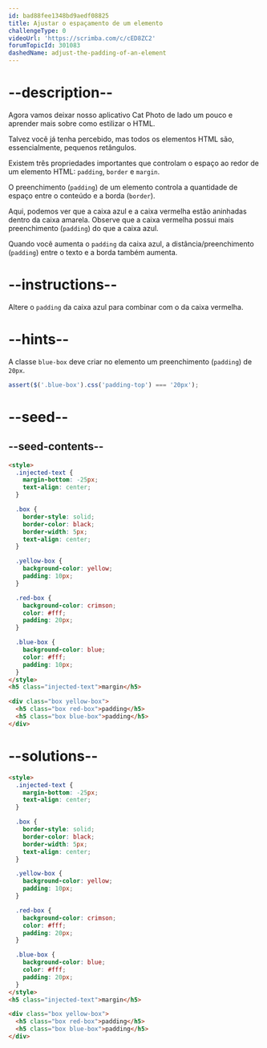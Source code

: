 ```yaml
---
id: bad88fee1348bd9aedf08825
title: Ajustar o espaçamento de um elemento
challengeType: 0
videoUrl: 'https://scrimba.com/c/cED8ZC2'
forumTopicId: 301083
dashedName: adjust-the-padding-of-an-element
---
```


# --description--

Agora vamos deixar nosso aplicativo Cat Photo de lado um pouco e aprender mais sobre como estilizar o HTML.

Talvez você já tenha percebido, mas todos os elementos HTML são, essencialmente, pequenos retângulos.

Existem três propriedades importantes que controlam o espaço ao redor de um elemento HTML: `padding`, `border` e `margin`.

O preenchimento (`padding`) de um elemento controla a quantidade de espaço entre o conteúdo e a borda (`border`).

Aqui, podemos ver que a caixa azul e a caixa vermelha estão aninhadas dentro da caixa amarela. Observe que a caixa vermelha possui mais preenchimento (`padding`) do que a caixa azul.

Quando você aumenta o `padding` da caixa azul, a distância/preenchimento (`padding`) entre o texto e a borda também aumenta.

# --instructions--

Altere o `padding` da caixa azul para combinar com o da caixa vermelha.

# --hints--

A classe `blue-box` deve criar no elemento um preenchimento (`padding`) de `20px`.

```js
assert($('.blue-box').css('padding-top') === '20px');
```

# --seed--

## --seed-contents--

```html
<style>
  .injected-text {
    margin-bottom: -25px;
    text-align: center;
  }

  .box {
    border-style: solid;
    border-color: black;
    border-width: 5px;
    text-align: center;
  }

  .yellow-box {
    background-color: yellow;
    padding: 10px;
  }

  .red-box {
    background-color: crimson;
    color: #fff;
    padding: 20px;
  }

  .blue-box {
    background-color: blue;
    color: #fff;
    padding: 10px;
  }
</style>
<h5 class="injected-text">margin</h5>

<div class="box yellow-box">
  <h5 class="box red-box">padding</h5>
  <h5 class="box blue-box">padding</h5>
</div>
```

# --solutions--

```html
<style>
  .injected-text {
    margin-bottom: -25px;
    text-align: center;
  }

  .box {
    border-style: solid;
    border-color: black;
    border-width: 5px;
    text-align: center;
  }

  .yellow-box {
    background-color: yellow;
    padding: 10px;
  }

  .red-box {
    background-color: crimson;
    color: #fff;
    padding: 20px;
  }

  .blue-box {
    background-color: blue;
    color: #fff;
    padding: 20px;
  }
</style>
<h5 class="injected-text">margin</h5>

<div class="box yellow-box">
  <h5 class="box red-box">padding</h5>
  <h5 class="box blue-box">padding</h5>
</div>
```
